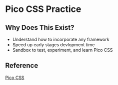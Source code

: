 # Pico CSS Practice


## Why Does This Exist?
* Understand how to incorporate any framework
* Speed up early stages devlopment time
* Sandbox to test, experiment, and learn Pico CSS

## Reference
[Pico CSS](https://picocss.com/)

